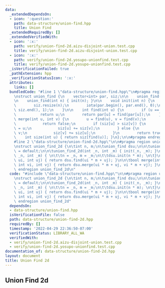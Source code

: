 ```yaml
---
data:
  _extendedDependsOn:
  - icon: ':question:'
    path: data-structure/union-find.hpp
    title: Union Find
  _extendedRequiredBy: []
  _extendedVerifiedWith:
  - icon: ':x:'
    path: verify/union-find-2d.aizu-disjoint-union.test.cpp
    title: verify/union-find-2d.aizu-disjoint-union.test.cpp
  - icon: ':x:'
    path: verify/union-find-2d.yosupo-unionfind.test.cpp
    title: verify/union-find-2d.yosupo-unionfind.test.cpp
  _isVerificationFailed: true
  _pathExtension: hpp
  _verificationStatusIcon: ':x:'
  attributes:
    links: []
  bundledCode: "#line 1 \"data-structure/union-find.hpp\"\n#pragma region union_find\n\
    \nstruct union_find {\n    vector<int> par, siz;\n\n    union_find() = default;\n\
    \n    union_find(int n) { init(n); }\n\n    void init(int n) {\n        par.resize(n);\n\
    \        siz.resize(n);\n        iota(par.begin(), par.end(), 0);\n        fill(siz.begin(),\
    \ siz.end(), 1);\n    }\n\n    int find(int u) {\n        if (u == par[u])\n \
    \           return u;\n        return par[u] = find(par[u]);\n    }\n\n    bool\
    \ merge(int u, int v) {\n        u = find(u), v = find(v);\n        if (u == v)\n\
    \            return false;\n        if (siz[u] > siz[v]) {\n            par[v]\
    \ = u;\n            siz[u] += siz[v];\n        } else {\n            par[u] =\
    \ v;\n            siz[v] += siz[u];\n        }\n        return true;\n    }\n\n\
    \    int size(int u) { return siz[find(u)]; }\n};\n\n#pragma endregion union_find\n\
    #line 2 \"data-structure/union-find-2d.hpp\"\n\n#pragma region union_find_2d\n\
    \nstruct union_find_2d {\n\tint n, m;\n\tunion_find dsu;\n\n\tunion_find_2d()\
    \ = default;\n\n\tunion_find_2d(int _n, int _m) { init(_n, _m); }\n\n\tvoid init(int\
    \ _n, int _m) { \n\t\tn = _n, m = _m;\n\t\tdsu.init(n * m); \n\t}\n\n\tint find(int\
    \ ui, int uj) { return dsu.find(ui * m + uj); }\n\n\tbool merge(int ui, int uj,\
    \ int vi, int vj) { return dsu.merge(ui * m + uj, vi * m + vj); }\n};\n\n#pragma\
    \ endregion union_find_2d\n"
  code: "#include \"data-structure/union-find.hpp\"\n\n#pragma region union_find_2d\n\
    \nstruct union_find_2d {\n\tint n, m;\n\tunion_find dsu;\n\n\tunion_find_2d()\
    \ = default;\n\n\tunion_find_2d(int _n, int _m) { init(_n, _m); }\n\n\tvoid init(int\
    \ _n, int _m) { \n\t\tn = _n, m = _m;\n\t\tdsu.init(n * m); \n\t}\n\n\tint find(int\
    \ ui, int uj) { return dsu.find(ui * m + uj); }\n\n\tbool merge(int ui, int uj,\
    \ int vi, int vj) { return dsu.merge(ui * m + uj, vi * m + vj); }\n};\n\n#pragma\
    \ endregion union_find_2d"
  dependsOn:
  - data-structure/union-find.hpp
  isVerificationFile: false
  path: data-structure/union-find-2d.hpp
  requiredBy: []
  timestamp: '2022-04-29 22:36:50-07:00'
  verificationStatus: LIBRARY_ALL_WA
  verifiedWith:
  - verify/union-find-2d.aizu-disjoint-union.test.cpp
  - verify/union-find-2d.yosupo-unionfind.test.cpp
documentation_of: data-structure/union-find-2d.hpp
layout: document
title: Union Find 2d
---
```


## Union Find 2d